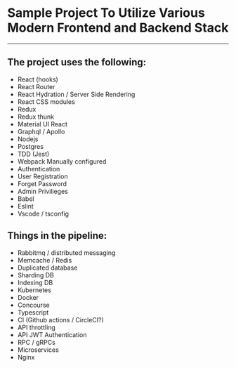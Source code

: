# Sample Project To Utilize Various Modern Frontend and Backend Stack
-----
## The project uses the following:

- React (hooks)
- React Router
- React Hydration / Server Side Rendering
- React CSS modules
- Redux
- Redux thunk
- Material UI React
- Graphql / Apollo
- Nodejs
- Postgres
- TDD (Jest)
- Webpack Manually configured
- Authentication
- User Registration
- Forget Password
- Admin Privilieges 
- Babel
- Eslint
- Vscode / tsconfig

## Things in the pipeline:

- Rabbitmq / distributed messaging
- Memcache / Redis
- Duplicated database
- Sharding DB
- Indexing DB
- Kubernetes
- Docker
- Concourse
- Typescript
- CI (Github actions / CircleCI?)
- API throttling
- API JWT Authentication
- RPC / gRPCs
- Microservices
- Nginx

